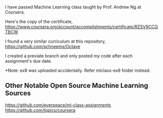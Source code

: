 I have passed Machine Learning class taught by Prof. Andrew Ng at Coursera. 

Here's the copy of the certificate, https://www.coursera.org/account/accomplishments/certificate/RZSV9CCQTBCW

I found a very similar curriculum at this repository, https://github.com/schneems/Octave

I created a previate branch and only posted my code after each assignment's due date.

*Note: ex8 was uploaded accidentally. Refer mlclass-ex8 folder instead.

## Other Notable Open Source Machine Learning Sources

https://github.com/everpeace/ml-class-assignments
https://github.com/topics/coursera

